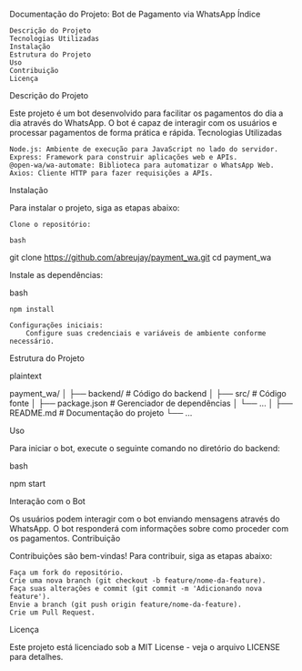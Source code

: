 Documentação do Projeto: Bot de Pagamento via WhatsApp
Índice

    Descrição do Projeto
    Tecnologias Utilizadas
    Instalação
    Estrutura do Projeto
    Uso
    Contribuição
    Licença

Descrição do Projeto

Este projeto é um bot desenvolvido para facilitar os pagamentos do dia a dia através do WhatsApp. O bot é capaz de interagir com os usuários e processar pagamentos de forma prática e rápida.
Tecnologias Utilizadas

    Node.js: Ambiente de execução para JavaScript no lado do servidor.
    Express: Framework para construir aplicações web e APIs.
    @open-wa/wa-automate: Biblioteca para automatizar o WhatsApp Web.
    Axios: Cliente HTTP para fazer requisições a APIs.

Instalação

Para instalar o projeto, siga as etapas abaixo:

    Clone o repositório:

    bash

git clone https://github.com/abreujay/payment_wa.git
cd payment_wa

Instale as dependências:

bash

    npm install

    Configurações iniciais:
        Configure suas credenciais e variáveis de ambiente conforme necessário.

Estrutura do Projeto

plaintext

payment_wa/
│
├── backend/                # Código do backend
│   ├── src/                # Código fonte
│   ├── package.json         # Gerenciador de dependências
│   └── ...
│
├── README.md               # Documentação do projeto
└── ...

Uso

Para iniciar o bot, execute o seguinte comando no diretório do backend:

bash

npm start

Interação com o Bot

Os usuários podem interagir com o bot enviando mensagens através do WhatsApp. O bot responderá com informações sobre como proceder com os pagamentos.
Contribuição

Contribuições são bem-vindas! Para contribuir, siga as etapas abaixo:

    Faça um fork do repositório.
    Crie uma nova branch (git checkout -b feature/nome-da-feature).
    Faça suas alterações e commit (git commit -m 'Adicionando nova feature').
    Envie a branch (git push origin feature/nome-da-feature).
    Crie um Pull Request.

Licença

Este projeto está licenciado sob a MIT License - veja o arquivo LICENSE para detalhes.
